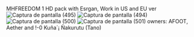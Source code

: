 MHFREEDOM 1 HD pack with Esrgan, Work in US and EU ver
![Captura de pantalla (495)](https://user-images.githubusercontent.com/71895210/140601116-441e6864-aa59-4986-9b99-78a675766648.png)
![Captura de pantalla (494)](https://user-images.githubusercontent.com/71895210/140601119-c7f13601-d1b5-4230-84e6-1f2e25230559.png)
![Captura de pantalla (500)](https://user-images.githubusercontent.com/71895210/140601129-9888aafb-5324-408c-a655-a9581a564114.png)
![Captura de pantalla (501)](https://user-images.githubusercontent.com/71895210/140601130-9c8b5bbf-b0b3-4ecc-9808-a2f78b72c505.png)
owners: AFOOT, Aether and !-0 Kuña´¡ Ñakurutu (Tano)
